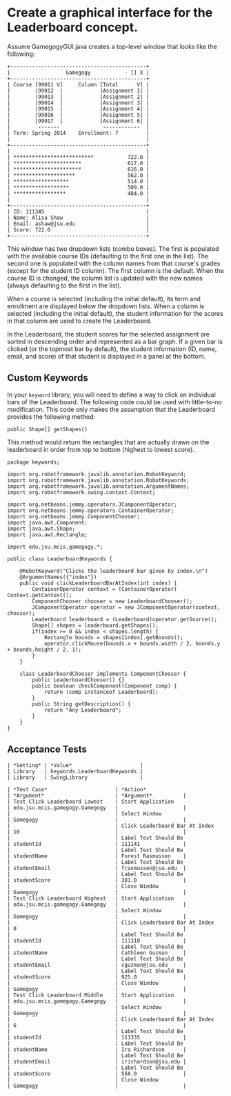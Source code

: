 # Create a graphical interface for the Leaderboard concept.

Assume GamegogyGUI.java creates a top-level window that looks like the following:

    +--------------------------------------------+
    |                  Gamegogy           - [] X |
    +--------------------------------------------+
    | Course [99011 V]     Column [Total      V] |
    |        |99012  |            |Assignment 1| |
    |        |99013  |            |Assignment 2| |
    |        |99014  |            |Assignment 3| |
    |        |99015  |            |Assignment 4| |
    |        |99016  |            |Assignment 5| |
    |        |99017  |            |Assignment 6| |
    |         -------              ------------  |
    | Term: Spring 2014    Enrollment: 7         |
    |                                            |
    +--------------------------------------------+
    |                                            |
    | **************************           722.0 |
    | **********************               617.0 |
    | **********************               616.0 |
    | ********************                 562.0 |
    | ******************                   514.0 |
    | ******************                   509.0 |
    | *****************                    484.0 |
    |                                            |
    +--------------------------------------------+
    | ID: 111345                                 |
    | Name: Alisa Shaw                           |
    | Email: ashaw@jsu.edu                       |
    | Score: 722.0                               |
    +--------------------------------------------+

This window has two dropdown lists (combo boxes). The first is populated with the available course IDs (defaulting to the first one in the list). The second one is populated with the column names from that course's grades (except for the student ID column). The first column is the default. When the course ID is changed, the column list is updated with the new names (always defaulting to the first in the list).

When a course is selected (including the initial default), its term and enrollment are displayed below the dropdown lists. When a column is selected (including the initial default), the student information for the scores in that column are used to create the Leaderboard. 

In the Leaderboard, the student scores for the selected assignment are sorted in descending order and represented as a bar graph. If a given bar is clicked (or the topmost bar by default), the student information (ID, name, email, and score) of that student is displayed in a panel at the bottom. 


## Custom Keywords

In your `keyword` library, you will need to define a way to click on individual bars of the Leaderboard. The following code could be used with little-to-no modification. This code only makes the assumption that the Leaderboard provides the following method:
    
    public Shape[] getShapes()
    
This method would return the rectangles that are actually drawn on the leaderboard in order from top to bottom (highest to lowest score). 

    package keywords;

    import org.robotframework.javalib.annotation.RobotKeyword;
    import org.robotframework.javalib.annotation.RobotKeywords;
    import org.robotframework.javalib.annotation.ArgumentNames;
    import org.robotframework.swing.context.Context;

    import org.netbeans.jemmy.operators.JComponentOperator;
    import org.netbeans.jemmy.operators.ContainerOperator;
    import org.netbeans.jemmy.ComponentChooser;
    import java.awt.Component;
    import java.awt.Shape;
    import java.awt.Rectangle;

    import edu.jsu.mcis.gamegogy.*;

    public class LeaderboardKeywords {

        @RobotKeyword("Clicks the leaderboard bar given by index.\n")
        @ArgumentNames({"index"})
        public void clickLeaderboardBarAtIndex(int index) {
            ContainerOperator context = (ContainerOperator) Context.getContext();
            ComponentChooser chooser = new LeaderboardChooser();
            JComponentOperator operator = new JComponentOperator(context, chooser);
            Leaderboard leaderboard = (Leaderboard)operator.getSource();
            Shape[] shapes = leaderboard.getShapes();
            if(index >= 0 && index < shapes.length) {
                Rectangle bounds = shapes[index].getBounds();
                operator.clickMouse(bounds.x + bounds.width / 2, bounds.y + bounds.height / 2, 1);
            }
        }

        class LeaderboardChooser implements ComponentChooser {
            public LeaderboardChooser() {}
            public boolean checkComponent(Component comp) {
                return (comp instanceof Leaderboard);
            }
            public String getDescription() {
                return "Any Leaderboard";
            }
        }    
    }

## Acceptance Tests
    
    | *Setting* | *Value*                      |
    | Library   | keywords.LeaderboardKeywords |
    | Library   | SwingLibrary                 |

    | *Test Case*                      | *Action*                          | *Argument*                       | *Argument*          |
    | Test Click Leaderboard Lowest    | Start Application                 | edu.jsu.mcis.gamegogy.Gamegogy   |                     |
    |                                  | Select Window                     | Gamegogy                         |                     |
    |                                  | Click Leaderboard Bar At Index    | 10                               |                     |
    |                                  | Label Text Should Be              | studentId                        | 111141              |
    |                                  | Label Text Should Be              | studentName                      | Forest Rasmussen    |
    |                                  | Label Text Should Be              | studentEmail                     | frasmussen@jsu.edu  |
    |                                  | Label Text Should Be              | studentScore                     | 381.0               |
    |                                  | Close Window                      | Gamegogy                         |                     |
    | Test Click Leaderboard Highest   | Start Application                 | edu.jsu.mcis.gamegogy.Gamegogy   |                     |
    |                                  | Select Window                     | Gamegogy                         |                     |
    |                                  | Click Leaderboard Bar At Index    | 0                                |                     |
    |                                  | Label Text Should Be              | studentId                        | 111318              |
    |                                  | Label Text Should Be              | studentName                      | Cathleen Guzman     |
    |                                  | Label Text Should Be              | studentEmail                     | cguzman@jsu.edu     |
    |                                  | Label Text Should Be              | studentScore                     | 925.0               |
    |                                  | Close Window                      | Gamegogy                         |                     |
    | Test Click Leaderboard Middle    | Start Application                 | edu.jsu.mcis.gamegogy.Gamegogy   |                     |
    |                                  | Select Window                     | Gamegogy                         |                     |
    |                                  | Click Leaderboard Bar At Index    | 6                                |                     |
    |                                  | Label Text Should Be              | studentId                        | 111335              |
    |                                  | Label Text Should Be              | studentName                      | Ira Richardson      |
    |                                  | Label Text Should Be              | studentEmail                     | irichardson@jsu.edu |
    |                                  | Label Text Should Be              | studentScore                     | 558.0               |
    |                                  | Close Window                      | Gamegogy                         |                     |
